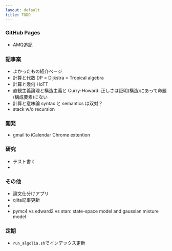 ```yaml
---
layout: default
title: TODO
---
```


### GitHub Pages

* AMQ追記



### 記事案

* よかったもの紹介ページ
* 計算と代数 DP = Dijkstra = Tropical algebra
* 計算と幾何 HoTT
* 直観主義論理と構造主義と Curry-Howard: 正しさは証明(構造)にあって命題(構成要素)にない
* 計算と意味論 syntax と semantics は双対？
* stack w/o recursion



### 開発

* gmail to iCalendar Chrome extention



### 研究

* テスト書く
* 



### その他

* 論文仕分けアプリ
* qiita記事更新
* 
* pymc4 vs edward2 vs stan: state-space model and gaussian mixture model



### 定期

* `run_algolia.sh`でインデックス更新

